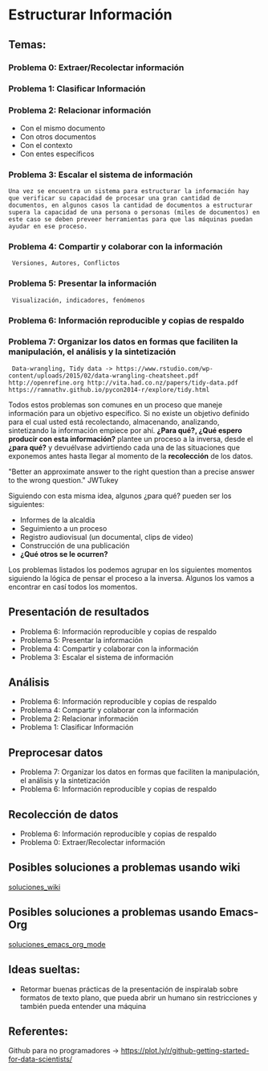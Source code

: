 # Estructurar Información
## Temas:

### Problema 0: Extraer/Recolectar información

### Problema 1: Clasificar Información

### Problema 2: Relacionar información
  - Con el mismo documento
  - Con otros documentos
  - Con el contexto
  - Con entes específicos

### Problema 3: Escalar el sistema de información
	Una vez se encuentra un sistema para estructurar la información hay que verificar su capacidad de procesar una gran cantidad de documentos, en algunos casos la cantidad de documentos a estructurar supera la capacidad de una persona o personas (miles de documentos) en este caso se deben preveer herramientas para que las máquinas puedan  ayudar en ese proceso.

### Problema 4: Compartir y colaborar con la información
     Versiones, Autores, Conflictos

### Problema 5: Presentar la información
     Visualización, indicadores, fenómenos

### Problema 6: Información reproducible y copias de respaldo

### Problema 7: Organizar los datos en formas que faciliten la manipulación, el análisis y la sintetización
     Data-wrangling, Tidy data -> https://www.rstudio.com/wp-content/uploads/2015/02/data-wrangling-cheatsheet.pdf http://openrefine.org http://vita.had.co.nz/papers/tidy-data.pdf https://ramnathv.github.io/pycon2014-r/explore/tidy.html

Todos estos problemas son comunes en un proceso que maneje información para un objetivo específico. Si no existe un objetivo definido para el cual usted está recolectando, almacenando, analizando, sintetizando la información empiece por ahí. **¿Para qué?, ¿Qué espero producir con esta información?** plantee un proceso a la inversa, desde el **¿para qué?** y devuélvase advirtiendo cada una de las situaciones que exponemos antes hasta llegar al momento de la **recolección** de los datos.

"Better an approximate answer to the right question than a precise answer to the wrong question." JWTukey

Siguiendo con esta misma idea, algunos ¿para qué? pueden ser los siguientes:

- Informes de la alcaldía
- Seguimiento a un proceso
- Registro audiovisual (un documental, clips de video)
- Construcción de una publicación
- **¿Qué otros se le ocurren?**

Los problemas listados los podemos agrupar en los siguientes momentos siguiendo la lógica de pensar el proceso a la inversa. Algunos los vamos a encontrar en casí todos los momentos.

## Presentación de resultados

- Problema 6: Información reproducible y copias de respaldo
- Problema 5: Presentar la información
- Problema 4: Compartir y colaborar con la información
- Problema 3: Escalar el sistema de información

## Análisis

- Problema 6: Información reproducible y copias de respaldo
- Problema 4: Compartir y colaborar con la información
- Problema 2: Relacionar información
- Problema 1: Clasificar Información

## Preprocesar datos

- Problema 7: Organizar los datos en formas que faciliten la manipulación, el análisis y la sintetización
- Problema 6: Información reproducible y copias de respaldo

## Recolección de datos

- Problema 6: Información reproducible y copias de respaldo
- Problema 0: Extraer/Recolectar información


## Posibles soluciones a problemas usando wiki

[soluciones_wiki](soluciones_wiki.md)

## Posibles soluciones a problemas usando Emacs-Org

[soluciones_emacs_org_mode](soluciones_emacs_org_mode.org)

## Ideas sueltas:
- Retormar buenas prácticas de la presentación de inspiralab sobre formatos de texto plano, que pueda abrir un humano sin restricciones y también pueda entender una máquina

## Referentes:
Github para no programadores -> https://plot.ly/r/github-getting-started-for-data-scientists/
